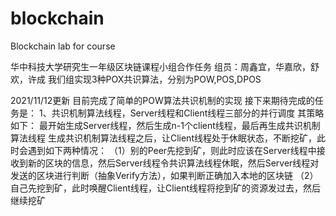 # blockchain
Blockchain lab for course

华中科技大学研究生一年级区块链课程小组合作任务
组员：周鑫宜，华嘉欣，舒欢，许成
我们组实现3种POX共识算法，分别为POW,POS,DPOS

2021/11/12更新
目前完成了简单的POW算法共识机制的实现
接下来期待完成的任务是：
1、共识机制算法线程，Server线程和Client线程三部分的并行调度
其策略如下：
最开始生成Server线程，然后生成n-1个client线程，最后再生成共识机制算法线程
生成共识机制算法线程之后，让Client线程处于休眠状态，不断挖矿，此时会遇到如下两种情况：
（1）别的Peer先挖到矿，则此时应该在Server线程中接收到新的区块的信息，然后Server线程令共识算法线程休眠，然后Server线程对发送的区块进行判断（抽象Verify方法），如果判断正确加入本地的区块链
（2）自己先挖到矿，此时唤醒Client线程，让Client线程将挖到矿的资源发过去，然后继续挖矿
